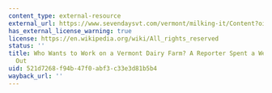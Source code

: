 ```yaml
---
content_type: external-resource
external_url: https://www.sevendaysvt.com/vermont/milking-it/Content?oid=26454611
has_external_license_warning: true
license: https://en.wikipedia.org/wiki/All_rights_reserved
status: ''
title: Who Wants to Work on a Vermont Dairy Farm? A Reporter Spent a Week Finding
  Out
uid: 521d7268-f94b-47f0-abf3-c33e3d81b5b4
wayback_url: ''
---
```

